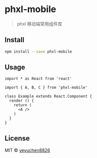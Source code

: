 # phxl-mobile

> phxl 移动端常用组件库
## Install

```bash
npm install --save phxl-mobile
```

## Usage

```tsx
import * as React from 'react'

import { A, B, C } from 'phxl-mobile'

class Example extends React.Component {
  render () {
    return (
      <A />
    )
  }
}
```

## License

MIT © [yeyuchen8826](https://github.com/yeyuchen8826)
